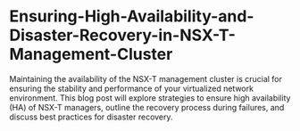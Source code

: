 # Ensuring-High-Availability-and-Disaster-Recovery-in-NSX-T-Management-Cluster
Maintaining the availability of the NSX-T management cluster is crucial for ensuring the stability and performance of your virtualized network environment. This blog post will explore strategies to ensure high availability (HA) of NSX-T managers, outline the recovery process during failures, and discuss best practices for disaster recovery.
